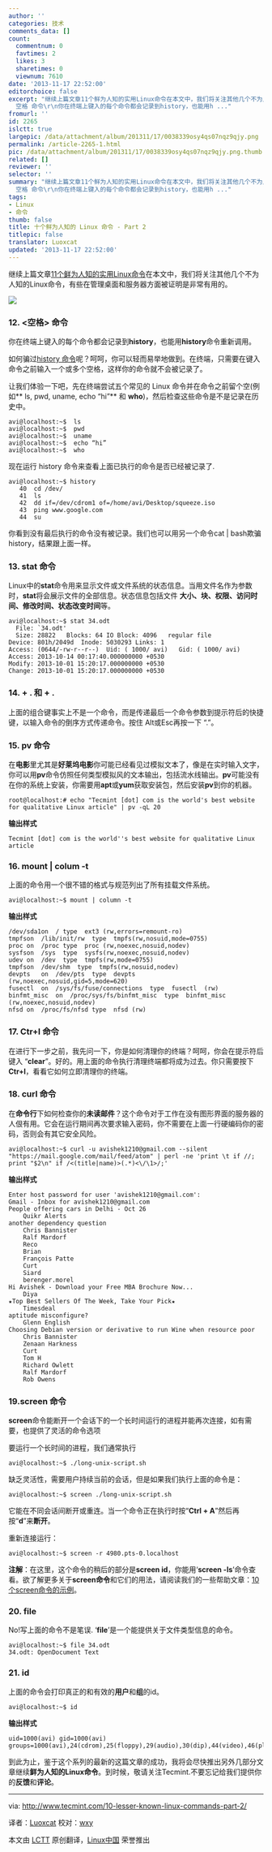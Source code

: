 ```yaml
---
author: ''
categories: 技术
comments_data: []
count:
  commentnum: 0
  favtimes: 2
  likes: 3
  sharetimes: 0
  viewnum: 7610
date: '2013-11-17 22:52:00'
editorchoice: false
excerpt: "继续上篇文章11个鲜为人知的实用Linux命令在本文中，我们将关注其他几个不为人知的Linux命令，有些在管理桌面和服务器方面被证明是非常有用的。\r\n\r\n12.
  空格 命令\r\n你在终端上键入的每个命令都会记录到history，也能用h ..."
fromurl: ''
id: 2265
islctt: true
largepic: /data/attachment/album/201311/17/0038339osy4qs07nqz9qjy.png
permalink: /article-2265-1.html
pic: /data/attachment/album/201311/17/0038339osy4qs07nqz9qjy.png.thumb.jpg
related: []
reviewer: ''
selector: ''
summary: "继续上篇文章11个鲜为人知的实用Linux命令在本文中，我们将关注其他几个不为人知的Linux命令，有些在管理桌面和服务器方面被证明是非常有用的。\r\n\r\n12.
  空格 命令\r\n你在终端上键入的每个命令都会记录到history，也能用h ..."
tags:
- Linux
- 命令
thumb: false
title: 十个鲜为人知的 Linux 命令 - Part 2
titlepic: false
translator: Luoxcat
updated: '2013-11-17 22:52:00'
---
```


继续上篇文章[11个鲜为人知的实用Linux命令](http://linux.cn/article-2258-1.html)在本文中，我们将关注其他几个不为人知的Linux命令，有些在管理桌面和服务器方面被证明是非常有用的。


![](/data/attachment/album/201311/17/0038339osy4qs07nqz9qjy.png)


### 12. <空格> 命令


你在终端上键入的每个命令都会记录到**history**，也能用**history**命令重新调用。


如何骗过[history 命令](http://www.searchsv.com.cn/showcontent_77595.htm)呢？呵呵，你可以轻而易举地做到。在终端，只需要在键入命令之前输入一个或多个空格，这样你的命令就不会被记录了。


让我们体验一下吧，先在终端尝试五个常见的 Linux 命令并在命令之前留个空(例如\*\* ls, pwd, uname, echo “hi”\*\* 和 **who**)，然后检查这些命令是不是记录在历史中。



```
avi@localhost:~$  ls
avi@localhost:~$  pwd
avi@localhost:~$  uname
avi@localhost:~$  echo “hi”
avi@localhost:~$  who

```

现在运行 history 命令来查看上面已执行的命令是否已经被记录了.



```
avi@localhost:~$ history
   40  cd /dev/ 
   41  ls 
   42  dd if=/dev/cdrom1 of=/home/avi/Desktop/squeeze.iso 
   43  ping www.google.com 
   44  su

```

你看到没有最后执行的命令没有被记录。我们也可以用另一个命令cat | bash欺骗history，结果跟上面一样。


### 13. stat 命令


Linux中的**stat**命令用来显示文件或文件系统的状态信息。当用文件名作为参数时，**stat**将会展示文件的全部信息。状态信息包括文件 **大小、块、权限、访问时间、修改时间、状态改变时间**等。



```
avi@localhost:~$ stat 34.odt 
  File: `34.odt'
  Size: 28822   Blocks: 64 IO Block: 4096   regular file 
Device: 801h/2049d  Inode: 5030293 Links: 1 
Access: (0644/-rw-r--r--)  Uid: ( 1000/ avi)   Gid: ( 1000/ avi) 
Access: 2013-10-14 00:17:40.000000000 +0530 
Modify: 2013-10-01 15:20:17.000000000 +0530 
Change: 2013-10-01 15:20:17.000000000 +0530

```

### 14. + . 和 + .


上面的组合键事实上不是一个命令，而是传递最后一个命令参数到提示符后的快捷键，以输入命令的倒序方式传递命令。按住 Alt或Esc再按一下 “.”。


### 15. pv 命令


在**电影**里尤其是**好莱坞电影**你可能已经看见过模拟文本了，像是在实时输入文字，你可以用**pv**命令仿照任何类型模拟风的文本输出，包括流水线输出。**pv**可能没有在你的系统上安装，你需要用**apt**或**yum**获取安装包，然后安装**pv**到你的机器。



```
root@localhost:# echo "Tecmint [dot] com is the world's best website for qualitative Linux article" | pv -qL 20

```

**输出样式**



```
Tecmint [dot] com is the world''s best website for qualitative Linux article

```

### 16. mount | colum -t


上面的命令用一个很不错的格式与规范列出了所有挂载文件系统。



```
avi@localhost:~$ mount | column -t

```

**输出样式**



```
/dev/sda1on  / type  ext3 (rw,errors=remount-ro) 
tmpfson  /lib/init/rw  type  tmpfs(rw,nosuid,mode=0755) 
proc on  /proc type  proc (rw,noexec,nosuid,nodev) 
sysfson  /sys  type  sysfs(rw,noexec,nosuid,nodev) 
udev on  /dev  type  tmpfs(rw,mode=0755) 
tmpfson  /dev/shm  type  tmpfs(rw,nosuid,nodev) 
devpts   on  /dev/pts  type  devpts   (rw,noexec,nosuid,gid=5,mode=620) 
fusectl  on  /sys/fs/fuse/connections  type  fusectl  (rw) 
binfmt_misc  on  /proc/sys/fs/binfmt_misc  type  binfmt_misc  (rw,noexec,nosuid,nodev) 
nfsd on  /proc/fs/nfsd type  nfsd (rw)

```

### 17. Ctr+l 命令


在进行下一步之前，我先问一下，你是如何清理你的终端？呵呵，你会在提示符后键入 “**clear**”。好的。用上面的命令执行清理终端都将成为过去。你只需要按下**Ctr+l**，看看它如何立即清理你的终端。


### 18. curl 命令


在**命令行**下如何检查你的**未读邮件**？这个命令对于工作在没有图形界面的服务器的人佷有用。它会在运行期间再次要求输入密码，你不需要在上面一行硬编码你的密码，否则会有其它安全风险。



```
avi@localhost:~$ curl -u avishek1210@gmail.com --silent "https://mail.google.com/mail/feed/atom" | perl -ne 'print \t if //; print "$2\n" if /<(title|name)>(.*)<\/\1>/;'

```

**输出样式**



```
Enter host password for user 'avishek1210@gmail.com': 
Gmail - Inbox for avishek1210@gmail.com 
People offering cars in Delhi - Oct 26 
    Quikr Alerts 
another dependency question 
    Chris Bannister 
    Ralf Mardorf 
    Reco 
    Brian 
    François Patte 
    Curt 
    Siard 
    berenger.morel 
Hi Avishek - Download your Free MBA Brochure Now... 
    Diya 
★Top Best Sellers Of The Week, Take Your Pick★ 
    Timesdeal 
aptitude misconfigure? 
    Glenn English 
Choosing Debian version or derivative to run Wine when resource poor 
    Chris Bannister 
    Zenaan Harkness 
    Curt 
    Tom H 
    Richard Owlett 
    Ralf Mardorf 
    Rob Owens

```

### 19.screen 命令


**screen**命令能断开一个会话下的一个长时间运行的进程并能再次连接，如有需要，也提供了灵活的命令选项


要运行一个长时间的进程，我们通常执行



```
avi@localhost:~$ ./long-unix-script.sh

```

缺乏灵活性，需要用户持续当前的会话，但是如果我们执行上面的命令是：



```
avi@localhost:~$ screen ./long-unix-script.sh

```

它能在不同会话间断开或重连。当一个命令正在执行时按“**Ctrl + A**”然后再按“**d**”来**断开**。


重新连接运行：



```
avi@localhost:~$ screen -r 4980.pts-0.localhost

```

**注解**：在这里，这个命令的稍后的部分是**screen id**，你能用‘**screen -ls**’命令查看。欲了解更多关于**screen命令**和它们的用法，请阅读我们的一些帮助文章：[10 个screen命令的示例](http://www.tecmint.com/screen-command-examples-to-manage-linux-terminals/)。


### 20. file


No!写上面的命令不是笔误. ‘**file**’是一个能提供关于文件类型信息的命令。



```
avi@localhost:~$ file 34.odt
34.odt: OpenDocument Text

```

### 21. id


上面的命令会打印真正的和有效的**用户**和**组**的id。



```
avi@localhost:~$ id

```

**输出样式**



```
uid=1000(avi) gid=1000(avi) 
groups=1000(avi),24(cdrom),25(floppy),29(audio),30(dip),44(video),46(plugdev),109(netdev),111(bluetooth),117(scanner)

```

到此为止，鉴于这个系列的最新的这篇文章的成功，我将会尽快推出另外几部分文章继续**鲜为人知的Linux命令**。到时候，敬请关注Tecmint.不要忘记给我们提供你的**反馈**和**评论**。




---


via: <http://www.tecmint.com/10-lesser-known-linux-commands-part-2/>


译者：[Luoxcat](https://github.com/Luoxcat) 校对：[wxy](https://github.com/wxy)


本文由 [LCTT](https://github.com/LCTT/TranslateProject) 原创翻译，[Linux中国](http://linux.cn/) 荣誉推出